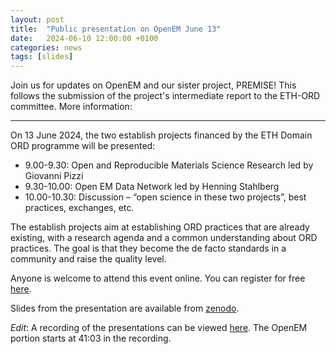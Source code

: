 ```yaml
---
layout: post
title:  "Public presentation on OpenEM June 13"
date:   2024-06-10 12:00:00 +0100
categories: news
tags: [slides]
---
```


Join us for updates on OpenEM and our sister project, PREMISE! This follows the submission of the project's intermediate report to the ETH-ORD committee. More information:

---

On 13 June 2024, the two establish projects financed by the ETH Domain ORD programme will be presented:

- 9.00-9.30: Open and Reproducible Materials Science Research led by Giovanni Pizzi
- 9.30-10.00: Open EM Data Network led by Henning Stahlberg
- 10.00-10.30: Discussion – “open science in these two projects”, best practices, exchanges, etc.

The establish projects aim at establishing ORD practices that are already existing, with a research agenda and a common understanding about ORD practices. The goal is that they become the de facto standards in a community and raise the quality level.

Anyone is welcome to attend this event online. You can register for free [here](https://lnkd.in/gAQSeQgd).

Slides from the presentation are available from [zenodo](https://zenodo.org/doi/10.5281/zenodo.11632469).

*Edit*: A recording of the presentations can be viewed [here](https://epfl.zoom.us/rec/play/rWpJ4kYbs9Y5tCWx7HSKAjtJ88DpSprhpgrChGQ6MXSq4awDtVU7csV6MUYrfnCSiVuIdQfVoBRel01O.Ck4LyAPReXgo7fm4?canPlayFromShare=true&from=my_recording&continueMode=true&componentName=rec-play&originRequestUrl=https%3A%2F%2Fepfl.zoom.us%2Frec%2Fshare%2FxzKmvOza1unpe_fI7fycddZwltVoXbDDB4sZAITIM76xYg5wx1caRPxedjOKhi3P.jzbj-h0fjspgWxrE). The OpenEM portion starts at 41:03 in the recording.
